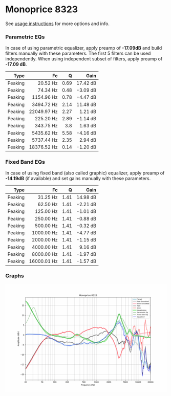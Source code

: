 # Monoprice 8323
See [usage instructions](https://github.com/jaakkopasanen/AutoEq#usage) for more options and info.

### Parametric EQs
In case of using parametric equalizer, apply preamp of **-17.09dB** and build filters manually
with these parameters. The first 5 filters can be used independently.
When using independent subset of filters, apply preamp of **-17.09 dB**.

| Type    | Fc          |    Q | Gain     |
|--------:|------------:|-----:|---------:|
| Peaking | 20.52 Hz    | 0.69 | 17.42 dB |
| Peaking | 74.34 Hz    | 0.48 | -3.09 dB |
| Peaking | 1154.96 Hz  | 0.78 | -4.47 dB |
| Peaking | 3494.72 Hz  | 2.14 | 11.48 dB |
| Peaking | 22049.97 Hz | 2.27 | 1.21 dB  |
| Peaking | 225.20 Hz   | 2.89 | -1.14 dB |
| Peaking | 343.75 Hz   | 3.8  | 1.63 dB  |
| Peaking | 5435.62 Hz  | 5.58 | -4.16 dB |
| Peaking | 5737.44 Hz  | 2.35 | 2.94 dB  |
| Peaking | 18376.52 Hz | 0.14 | -1.20 dB |

### Fixed Band EQs
In case of using fixed band (also called graphic) equalizer, apply preamp of **-14.19dB**
(if available) and set gains manually with these parameters.

| Type    | Fc          |    Q | Gain     |
|--------:|------------:|-----:|---------:|
| Peaking | 31.25 Hz    | 1.41 | 14.98 dB |
| Peaking | 62.50 Hz    | 1.41 | -2.21 dB |
| Peaking | 125.00 Hz   | 1.41 | -1.01 dB |
| Peaking | 250.00 Hz   | 1.41 | -0.88 dB |
| Peaking | 500.00 Hz   | 1.41 | -0.32 dB |
| Peaking | 1000.00 Hz  | 1.41 | -4.77 dB |
| Peaking | 2000.00 Hz  | 1.41 | -1.15 dB |
| Peaking | 4000.00 Hz  | 1.41 | 9.16 dB  |
| Peaking | 8000.00 Hz  | 1.41 | -1.97 dB |
| Peaking | 16000.01 Hz | 1.41 | -1.57 dB |

### Graphs
![](./Monoprice%208323.png)
